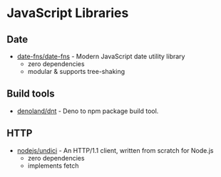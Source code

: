 # JavaScript Libraries

## Date

- [date-fns/date-fns](https://github.com/date-fns/date-fns) - Modern JavaScript
  date utility library
  - zero dependencies
  - modular & supports tree-shaking

## Build tools

- [denoland/dnt](https://github.com/denoland/dnt) - Deno to npm package build
  tool.

## HTTP

- [nodejs/undici](https://github.com/nodejs/undici) - An HTTP/1.1 client,
  written from scratch for Node.js
  - zero dependencies
  - implements fetch
